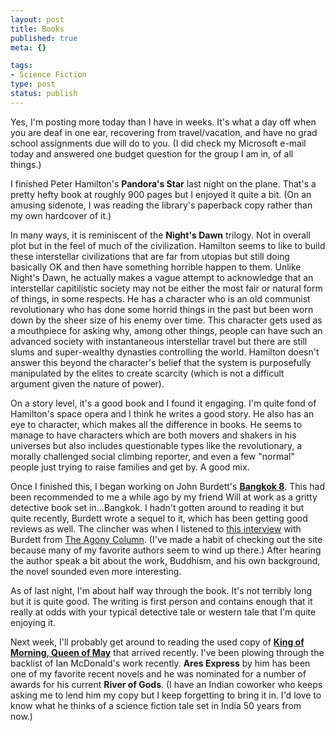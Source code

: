 ```yaml
--- 
layout: post
title: Books
published: true
meta: {}

tags: 
- Science Fiction
type: post
status: publish
---
```

Yes, I'm posting more today than I have in weeks. It's what a day off when you are deaf in one ear, recovering from travel/vacation, and have no grad school assignments due will do to you. (I did check my Microsoft e-mail today and answered one budget question for the group I am in, of all things.)

I finished Peter Hamilton's <a here="http://www.amazon.com/exec/obidos/tg/detail/-/0345479211/"><b>Pandora's Star</b></a> last night on the plane. That's a pretty hefty book at roughly 900 pages but I enjoyed it quite a bit. (On an amusing sidenote, I was reading the library's paperback copy rather than my own hardcover of it.) 

In many ways, it is reminiscent of the <b>Night's Dawn</b> trilogy. Not in overall plot but in the feel of much of the civilization. Hamilton seems to like to build these interstellar civilizations that are far from utopias but still doing basically OK and then have something horrible happen to them. Unlike Night's Dawn, he actually makes a vague attempt to acknowledge that an interstellar capitilistic society may not be either the most fair or natural form of things, in some respects. He has a character who is an old communist revolutionary who has done some horrid things in the past but been worn down by the sheer size of his enemy over time. This character gets used as a mouthpiece for asking why, among other things, people can have such an advanced society with instantaneous interstellar travel but there are still slums and super-wealthy dynasties controlling the world. Hamilton doesn't answer this beyond the character's belief that the system is purposefully manipulated by the elites to create scarcity (which is not a difficult argument given the nature of power).

On a story level, it's a good book and I found it engaging. I'm quite fond of Hamilton's space opera and I think he writes a good story. He also has an eye to character, which makes all the difference in books. He seems to manage to have characters which are both movers and shakers in his universes but also includes questionable types like the revolutionary, a morally challenged social climbing reporter, and even a few "normal" people just trying to raise families and get by. A good mix.

Once I finished this, I began working on John Burdett's <a href="http://www.amazon.com/exec/obidos/tg/detail/-/1400032903/"><b>Bangkok 8</b></a>. This had been recommended to me a while ago by my friend Will at work as a gritty detective book set in...Bangkok. I hadn't gotten around to reading it but quite recently, Burdett wrote a sequel to it, which has been getting good reviews as well. The clincher was when I listened to <a href="http://trashotron.com/agony/audio/john_burdett.mp3">this interview</a> with Burdett from <a href="http://trashotron.com/agony/indexes/audio_interview_index.htm">The Agony Column</a>. (I've made a habit of checking out the site because many of my favorite authors seem to wind up there.) After hearing the author speak a bit about the work, Buddhism, and his own background, the novel sounded even more interesting. 

As of last night, I'm about half way through the book. It's not terribly long but it is quite good. The writing is first person and contains enough that it really at odds with your typical detective tale or western tale that I'm quite enjoying it.

Next week, I'll probably get around to reading the used copy of <a href="http://www.amazon.com/exec/obidos/tg/detail/-/0553290495/"><b>King of Morning, Queen of May</b></a> that arrived recently. I've been plowing through the backlist of Ian McDonald's work recently. <b>Ares Express</b> by him has been one of my favorite recent novels and he was nominated for a number of awards for his current <b>River of Gods</b>. (I have an Indian coworker who keeps asking me to lend him my copy but I keep forgetting to bring it in. I'd love to know what he thinks of a science fiction tale set in India 50 years from now.)
